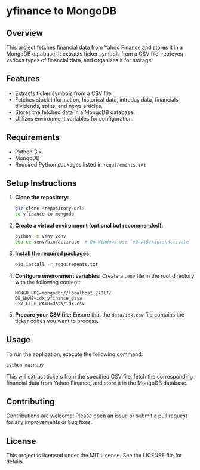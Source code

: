 # yfinance to MongoDB

## Overview
This project fetches financial data from Yahoo Finance and stores it in a MongoDB database. It extracts ticker symbols from a CSV file, retrieves various types of financial data, and organizes it for storage.

## Features
- Extracts ticker symbols from a CSV file.
- Fetches stock information, historical data, intraday data, financials, dividends, splits, and news articles.
- Stores the fetched data in a MongoDB database.
- Utilizes environment variables for configuration.

## Requirements
- Python 3.x
- MongoDB
- Required Python packages listed in `requirements.txt`

## Setup Instructions

1. **Clone the repository:**
   ```bash
   git clone <repository-url>
   cd yfinance-to-mongodb
   ```

2. **Create a virtual environment (optional but recommended):**
   ```bash
   python -m venv venv
   source venv/bin/activate  # On Windows use `venv\Scripts\activate`
   ```

3. **Install the required packages:**
   ```bash
   pip install -r requirements.txt
   ```

4. **Configure environment variables:**
   Create a `.env` file in the root directory with the following content:
   ```
   MONGO_URI=mongodb://localhost:27017/
   DB_NAME=idx_yfinance_data
   CSV_FILE_PATH=data/idx.csv
   ```

5. **Prepare your CSV file:**
   Ensure that the `data/idx.csv` file contains the ticker codes you want to process.

## Usage
To run the application, execute the following command:
```bash
python main.py
```

This will extract tickers from the specified CSV file, fetch the corresponding financial data from Yahoo Finance, and store it in the MongoDB database.

## Contributing
Contributions are welcome! Please open an issue or submit a pull request for any improvements or bug fixes.

## License
This project is licensed under the MIT License. See the LICENSE file for details.
